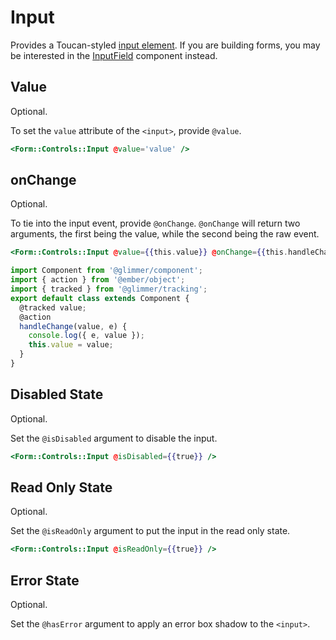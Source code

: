 # Input

Provides a Toucan-styled [input element](https://developer.mozilla.org/en-US/docs/Web/HTML/Element/input). 
If you are building forms, you may be interested in the [InputField](./input-field) component instead.

## Value

Optional.

To set the `value` attribute of the `<input>`, provide `@value`.

```hbs
<Form::Controls::Input @value='value' />
```

## onChange

Optional.

To tie into the input event, provide `@onChange`. `@onChange` will return two arguments, the first being the value, while the second being the raw event.

```hbs
<Form::Controls::Input @value={{this.value}} @onChange={{this.handleChange}} />
```

```js
import Component from '@glimmer/component';
import { action } from '@ember/object';
import { tracked } from '@glimmer/tracking';
export default class extends Component {
  @tracked value;
  @action
  handleChange(value, e) {
    console.log({ e, value });
    this.value = value;
  }
}
```

## Disabled State

Optional.

Set the `@isDisabled` argument to disable the input.

```hbs
<Form::Controls::Input @isDisabled={{true}} />
```

## Read Only State

Optional.

Set the `@isReadOnly` argument to put the input in the read only state.

```hbs
<Form::Controls::Input @isReadOnly={{true}} />
```

## Error State

Optional.

Set the `@hasError` argument to apply an error box shadow to the `<input>`.
